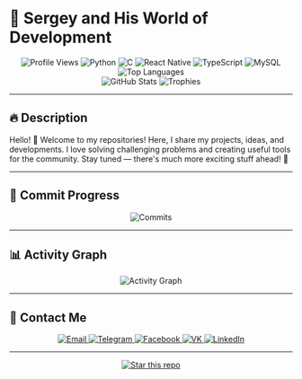 # 🌟 Sergey and His World of Development

<div align="center">
    <img src="https://komarev.com/ghpvc/?username=Kuuuzya&color=brightgreen&style=flat-square" alt="Profile Views" />
    <img src="https://img.shields.io/badge/Python-3776AB?style=flat-square&logo=python&logoColor=white" alt="Python" />
    <img src="https://img.shields.io/badge/C-A8B9CC?style=flat-square&logo=c&logoColor=white" alt="C" />
    <img src="https://img.shields.io/badge/React_Native-61DAFB?style=flat-square&logo=react&logoColor=white" alt="React Native" />
    <img src="https://img.shields.io/badge/TypeScript-3178C6?style=flat-square&logo=typescript&logoColor=white" alt="TypeScript" />
    <img src="https://img.shields.io/badge/MySQL-4479A1?style=flat-square&logo=mysql&logoColor=white" alt="MySQL" /><br>
    <img src="https://github-readme-stats.vercel.app/api/top-langs/?username=Kuuuzya&layout=compact&theme=tokyonight&card_width=300" alt="Top Languages" /><br>
    <img src="https://github-readme-stats.vercel.app/api?username=Kuuuzya&show_icons=true&theme=tokyonight&card_width=300" alt="GitHub Stats" />
    <img src="https://github-profile-trophy.vercel.app/?username=Kuuuzya&theme=tokyonight&row=1&column=6" alt="Trophies" />
</div>

---

## 🔥 Description

Hello! 👋 Welcome to my repositories! Here, I share my projects, ideas, and developments. I love solving challenging problems and creating useful tools for the community. Stay tuned — there's much more exciting stuff ahead! 🚀

---

## 🚀 Commit Progress

<div align="center">
    <img src="https://github-readme-streak-stats.herokuapp.com/?user=Kuuuzya&theme=tokyonight" alt="Commits" />
</div>

---

## 📊 Activity Graph

<div align="center">
    <img src="https://github-readme-activity-graph.vercel.app/graph?username=Kuuuzya&theme=tokyo-night" alt="Activity Graph" />
</div>

---

## 📲 Contact Me

<div align="center">
    <a href="mailto:kuuuzya@ya.ru">
        <img src="https://img.shields.io/badge/📧 Email-Contact-blue?style=for-the-badge&logo=gmail" alt="Email">
    </a>
    <a href="https://t.me/Kuuuzya">
        <img src="https://img.shields.io/badge/Telegram-@Kuuuzya-0088cc?style=for-the-badge&logo=telegram" alt="Telegram">
    </a>
    <a href="https://www.facebook.com/Kuuuzya">
        <img src="https://img.shields.io/badge/Facebook-Kuuuzya-3b5998?style=for-the-badge&logo=facebook" alt="Facebook">
    </a>
    <a href="https://vk.com/Kuuuzya">
        <img src="https://img.shields.io/badge/VK-Kuuuzya-4680C2?style=for-the-badge&logo=vk" alt="VK">
    </a>
    <a href="https://linkedin.com/in/Kuuuzya">
        <img src="https://img.shields.io/badge/LinkedIn-Kuuuzya-0077b5?style=for-the-badge&logo=linkedin" alt="LinkedIn">
    </a>
</div>

---

<div align="center">
    <a href="https://github.com/Kuuuzya/kuuuzya">
        <img src="https://img.shields.io/badge/⭐️-Star%20this%20repo-ffcc00?style=for-the-badge&logo=github" alt="Star this repo">
    </a>
</div>
